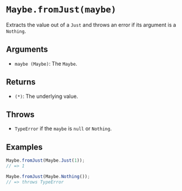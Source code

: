 # `Maybe.fromJust(maybe)`

Extracts the value out of a `Just` and throws an error if its argument is a `Nothing`.

## Arguments

* `maybe (Maybe)`: The `Maybe`.

## Returns

* `(*)`: The underlying value.

## Throws

* `TypeError` if the `maybe` is `null` or `Nothing`.

## Examples

```javascript
Maybe.fromJust(Maybe.Just(1));
// => 1

Maybe.fromJust(Maybe.Nothing());
// => throws TypeError
```
